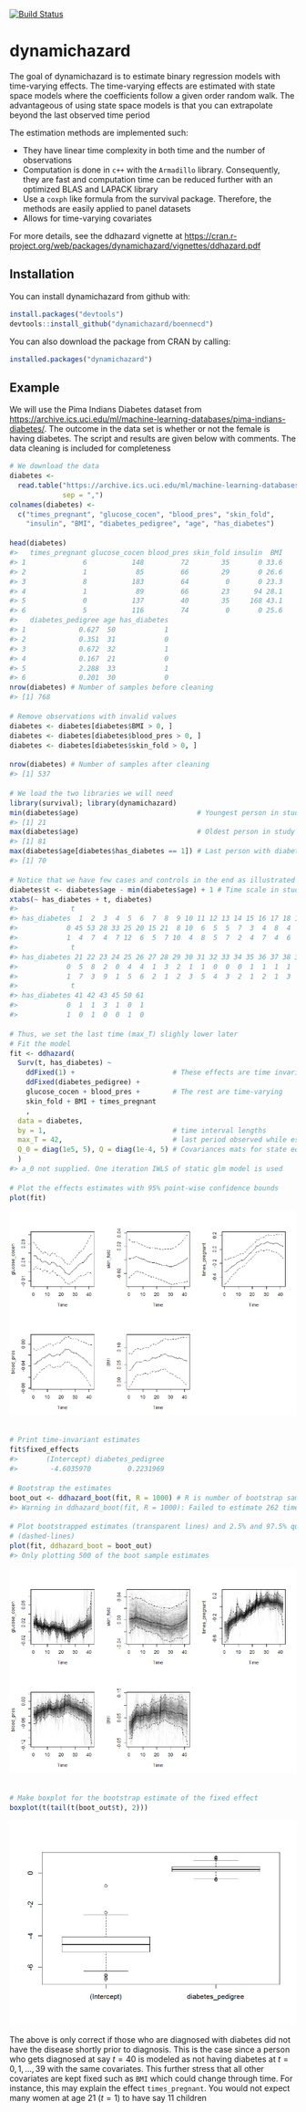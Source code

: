 [![Build Status](https://travis-ci.org/boennecd/dynamichazard.svg?branch=master,osx)](https://travis-ci.org/boennecd/dynamichazard)

dynamichazard
=============

The goal of dynamichazard is to estimate binary regression models with time-varying effects. The time-varying effects are estimated with state space models where the coefficients follow a given order random walk. The advantageous of using state space models is that you can extrapolate beyond the last observed time period

The estimation methods are implemented such:

-   They have linear time complexity in both time and the number of observations
-   Computation is done in `c++` with the `Armadillo` library. Consequently, they are fast and computation time can be reduced further with an optimized BLAS and LAPACK library
-   Use a `coxph` like formula from the survival package. Therefore, the methods are easily applied to panel datasets
-   Allows for time-varying covariates

For more details, see the ddhazard vignette at <https://cran.r-project.org/web/packages/dynamichazard/vignettes/ddhazard.pdf>

Installation
------------

You can install dynamichazard from github with:

``` r
install.packages("devtools")
devtools::install_github("dynamichazard/boennecd")
```

You can also download the package from CRAN by calling:

``` r
installed.packages("dynamichazard")
```

Example
-------

We will use the Pima Indians Diabetes dataset from <https://archive.ics.uci.edu/ml/machine-learning-databases/pima-indians-diabetes/>. The outcome in the data set is whether or not the female is having diabetes. The script and results are given below with comments. The data cleaning is included for completeness

``` r
# We download the data
diabetes <-
  read.table("https://archive.ics.uci.edu/ml/machine-learning-databases/pima-indians-diabetes/pima-indians-diabetes.data",
             sep = ",")
colnames(diabetes) <-
  c("times_pregnant", "glucose_cocen", "blood_pres", "skin_fold",
    "insulin", "BMI", "diabetes_pedigree", "age", "has_diabetes")

head(diabetes)
#>   times_pregnant glucose_cocen blood_pres skin_fold insulin  BMI
#> 1              6           148         72        35       0 33.6
#> 2              1            85         66        29       0 26.6
#> 3              8           183         64         0       0 23.3
#> 4              1            89         66        23      94 28.1
#> 5              0           137         40        35     168 43.1
#> 6              5           116         74         0       0 25.6
#>   diabetes_pedigree age has_diabetes
#> 1             0.627  50            1
#> 2             0.351  31            0
#> 3             0.672  32            1
#> 4             0.167  21            0
#> 5             2.288  33            1
#> 6             0.201  30            0
nrow(diabetes) # Number of samples before cleaning
#> [1] 768

# Remove observations with invalid values
diabetes <- diabetes[diabetes$BMI > 0, ]
diabetes <- diabetes[diabetes$blood_pres > 0, ]
diabetes <- diabetes[diabetes$skin_fold > 0, ]

nrow(diabetes) # Number of samples after cleaning
#> [1] 537

# We load the two libraries we will need
library(survival); library(dynamichazard)
min(diabetes$age)                             # Youngest person in study
#> [1] 21
max(diabetes$age)                             # Oldest person in study
#> [1] 81
max(diabetes$age[diabetes$has_diabetes == 1]) # Last person with diabetes
#> [1] 70

# Notice that we have few cases and controls in the end as illustrated below
diabetes$t <- diabetes$age - min(diabetes$age) + 1 # Time scale in study
xtabs(~ has_diabetes + t, diabetes)
#>             t
#> has_diabetes  1  2  3  4  5  6  7  8  9 10 11 12 13 14 15 16 17 18 19 20
#>            0 45 53 28 33 25 20 15 21  8 10  6  5  5  7  3  4  8  4  8  4
#>            1  4  7  4  7 12  6  5  7 10  4  8  5  7  2  4  7  4  6  1  5
#>             t
#> has_diabetes 21 22 23 24 25 26 27 28 29 30 31 32 33 34 35 36 37 38 39 40
#>            0  5  8  2  0  4  4  1  3  2  1  1  0  0  0  1  1  1  1  1  3
#>            1  7  3  9  1  5  6  2  1  2  3  5  4  3  2  1  2  1  3  1  1
#>             t
#> has_diabetes 41 42 43 45 50 61
#>            0  1  1  3  1  0  1
#>            1  0  1  0  0  1  0

# Thus, we set the last time (max_T) slighly lower later
# Fit the model
fit <- ddhazard(
  Surv(t, has_diabetes) ~
    ddFixed(1) +                        # These effects are time invariant
    ddFixed(diabetes_pedigree) +
    glucose_cocen + blood_pres +        # The rest are time-varying
    skin_fold + BMI + times_pregnant
    ,
  data = diabetes,
  by = 1,                               # time interval lengths
  max_T = 42,                           # last period observed while estimating 
  Q_0 = diag(1e5, 5), Q = diag(1e-4, 5) # Covariances mats for state equation
  )
#> a_0 not supplied. One iteration IWLS of static glm model is used

# Plot the effects estimates with 95% point-wise confidence bounds
plot(fit)
```

![](README-unnamed-chunk-2-1.png)

``` r

# Print time-invariant estimates
fit$fixed_effects
#>       (Intercept) diabetes_pedigree 
#>        -4.6035970         0.2231969

# Bootstrap the estimates
boot_out <- ddhazard_boot(fit, R = 1000) # R is number of bootstrap samples
#> Warning in ddhazard_boot(fit, R = 1000): Failed to estimate 262 times

# Plot bootstrapped estimates (transparent lines) and 2.5% and 97.5% quantiles
# (dashed-lines)
plot(fit, ddhazard_boot = boot_out)
#> Only plotting 500 of the boot sample estimates
```

![](README-unnamed-chunk-2-2.png)

``` r

# Make boxplot for the bootstrap estimate of the fixed effect
boxplot(t(tail(t(boot_out$t), 2)))
```

![](README-unnamed-chunk-2-3.png)

The above is only correct if those who are diagnosed with diabetes did not have the disease shortly prior to diagnosis. This is the case since a person who gets diagnosed at say *t* = 40 is modeled as not having diabetes at *t* = 0, 1, ..., 39 with the same covariates. This further stress that all other covariates are kept fixed such as `BMI` which could change through time. For instance, this may explain the effect `times_pregnant`. You would not expect many women at age 21 (*t* = 1) to have say 11 children
